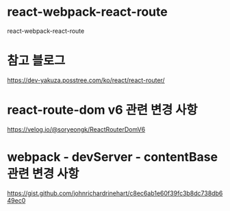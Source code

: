 # react-webpack-react-route
react-webpack-react-route

# 참고 블로그
https://dev-yakuza.posstree.com/ko/react/react-router/

# react-route-dom v6 관련 변경 사항
https://velog.io/@soryeongk/ReactRouterDomV6

# webpack - devServer - contentBase 관련 변경 사항
https://gist.github.com/johnrichardrinehart/c8ec6ab1e60f39fc3b8dc738db649ec0

